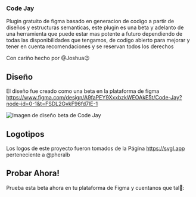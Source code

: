 ### Code Jay

Plugin gratuito de figma basado en generacion de codigo a partir de diseños y estructuras semanticas, este plugin es una beta y adelanto de una herramienta que puede estar mas potente a futuro dependiendo de todas las disponibilidades que tengamos, de codigo abierto para mejorar y tener en cuenta recomendaciones y se reservan todos los derechos

Con cariño hecho por @Joshua😉

## Diseño

El diseño fue creado como una beta en la plataforma de figma https://www.figma.com/design/A9faPEY9XxxbzkWEOAkE5t/Code-Jay?node-id=0-1&t=FSDL2GvkF96fd7lE-1

<image src="./public/Home-page.jpg" alt="Imagen de diseño beta de Code Jay">

## Logotipos

Los logos de este proyecto fueron tomados de la Página https://svgl.app perteneciente a @pheralb

## Probar Ahora!

Prueba esta beta ahora en tu plataforma de Figma y cuentanos que tal🚀:
